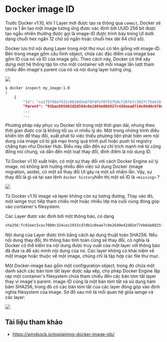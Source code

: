 # Docker image ID

Trước Docker v1.10, khi 1 Layer mới được tạo ra thông qua `commit`, Docker sẽ tạo ra 1 ần tạo một image tương ứng được xác định bởi UUID 256 bit được tạo ngẫu nhiên thường được gọi là image-ID được trình bày trong UI dưới dạng chuỗi hex ngắn 12 chữ số ngắn hoặc chuỗi hex dài 64 chữ số).

Docker lưu trữ nội dung Layer trong một thư mục có tên giống với image-ID. Bên trong image gồm cấu hình object, chứa các đặc điểm của image bao gồm ID của nó và ID của image gốc. Theo cách này, Docker có thể xây dựng một hệ thống tập tin cho một container với mỗi image  lần lượt tham chiếu đến image's parent của nó và nội dung layer tương ứng.

<img src=https://i.imgur.com/Joh7fkv.png>

```sh
$ docker inspect my_image:1.0
[
    {
        "Id": "ca1f5f48ef431c0818d5e8797dfe707557bdc728fe7c3027c75de18f934a3b76",
        "Parent": "91bac885982d2d564c0e1869e8b8827c435eead714c06d4c670aaae616c1542c"
        ...
        ...
```
Phương pháp này phục vụ Docker tốt trong một thời gian dài, nhưng theo thời gian được coi là không tối ưu vì nhiều lý do. Một trong những trình điều khiển lớn để thay đổi, xuất phát từ việc thiếu phương tiện phát hiện xem nội dung của image có bị giả mạo trong quá trình pull hoặc push từ registry chẳng hạn như Docker Hub. Điều này dẫn đến sự chỉ trích mạnh mẽ từ cộng đồng nói chung, và dẫn đến một loạt thay đổi, đỉnh điểm là nội dung ID.

Từ Docker v1.10 xuất hiện, có một sự thay đổi với cách Docker Engine xử lý image. nó không ảnh hưởng nhiều đến việc sử dụng Docker (image migration, aside), có một số thay đổi UI gây ra một số nhầm lẫn. Vậy, sự thay đổi là gì và tại sao lệnh `docker history`hiển thị một số ID là `<missing>` ?

<img src=https://i.imgur.com/4ph0oCa.png>

Từ Docker v1.10 image và layer không còn sự tương đương. Thay vào đó, một iamge trực tiếp tham chiếu một hoặc nhiều lớp mà cuối cùng đóng góp vào container's filesystem.

Các Layer được xác định bởi một thông báo, có dạng
```sh
sha256:fc92eec5cac70b0c324cec2933cd7db1c0eae7c9e2649e42d02e77eb6da0d15f
```

Nội dung của Layer được tính bằng cách áp dụng thuật toán SHA256. Nếu nội dung thay đổi, thì thông báo tính toán cũng sẽ thay đổi, có nghĩa là Docker có thể kiểm tra nội dung được truy xuất của một layer với thông báo đã đưa ra để xác minh nội dung của nó. Các layer không có khái niệm về một image hoặc thuộc về một image, chúng chỉ là tập hợp các file thư mục.

Một Docker-image bao gồm một configuration object, trong đó chứa một danh sách các bản tóm tắt layer được sắp xếp, cho phép Docker Engine lắp ráp một container's filesystem chứa tham chiếu đến các bản tóm tắt layer thay vì image's parent. image-ID cũng là một bản tóm tắt và sử dụng hàm băm SHA256, trong đó có các bản tóm tắt của các layer đóng góp vào định nghĩa filesystem của image. Sơ đồ sau mô tả mối quan hệ giữa iamge và các layer:

<img src=https://i.imgur.com/IdLy1s4.png>

## Tài liệu tham khảo
- https://windsock.io/explaining-docker-image-ids/
